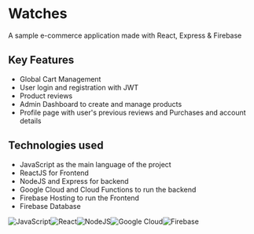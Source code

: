 # Watches

A sample e-commerce application made with React, Express & Firebase

## Key Features

- Global Cart Management
- User login and registration with JWT
- Product reviews
- Admin Dashboard to create and manage products
- Profile page with user's previous reviews and Purchases and account details

## Technologies used
- JavaScript as the main language of the project
- ReactJS for Frontend
- NodeJS and Express for backend
- Google Cloud and Cloud Functions to run the backend
- Firebase Hosting to run the Frontend
- Firebase Database

![JavaScript](https://img.shields.io/badge/JavaScript-323330?style=for-the-badge&logo=javascript&logoColor=F7DF1E)![React](https://img.shields.io/badge/React-20232A?style=for-the-badge&logo=react&logoColor=61DAFB)![NodeJS](https://img.shields.io/badge/Node.js-339933?style=for-the-badge&logo=nodedotjs&logoColor=white)![Google Cloud](https://img.shields.io/badge/Google_Cloud-4285F4?style=for-the-badge&logo=google-cloud&logoColor=white)![Firebase](https://img.shields.io/badge/firebase-ffca28?style=for-the-badge&logo=firebase&logoColor=black)
